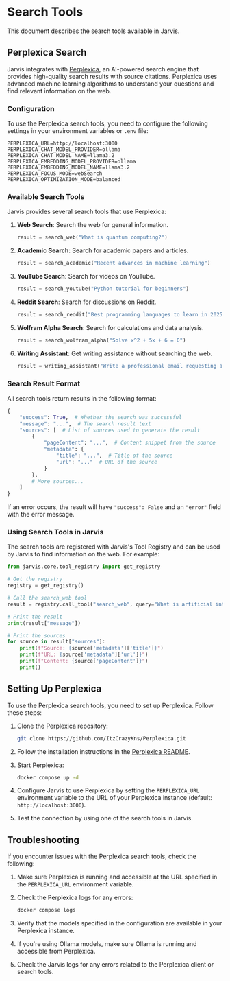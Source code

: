 # Search Tools

This document describes the search tools available in Jarvis.

## Perplexica Search

Jarvis integrates with [Perplexica](https://github.com/ItzCrazyKns/Perplexica), an AI-powered search engine that provides high-quality search results with source citations. Perplexica uses advanced machine learning algorithms to understand your questions and find relevant information on the web.

### Configuration

To use the Perplexica search tools, you need to configure the following settings in your environment variables or `.env` file:

```
PERPLEXICA_URL=http://localhost:3000
PERPLEXICA_CHAT_MODEL_PROVIDER=ollama
PERPLEXICA_CHAT_MODEL_NAME=llama3.2
PERPLEXICA_EMBEDDING_MODEL_PROVIDER=ollama
PERPLEXICA_EMBEDDING_MODEL_NAME=llama3.2
PERPLEXICA_FOCUS_MODE=webSearch
PERPLEXICA_OPTIMIZATION_MODE=balanced
```

### Available Search Tools

Jarvis provides several search tools that use Perplexica:

1. **Web Search**: Search the web for general information.
   ```python
   result = search_web("What is quantum computing?")
   ```

2. **Academic Search**: Search for academic papers and articles.
   ```python
   result = search_academic("Recent advances in machine learning")
   ```

3. **YouTube Search**: Search for videos on YouTube.
   ```python
   result = search_youtube("Python tutorial for beginners")
   ```

4. **Reddit Search**: Search for discussions on Reddit.
   ```python
   result = search_reddit("Best programming languages to learn in 2025")
   ```

5. **Wolfram Alpha Search**: Search for calculations and data analysis.
   ```python
   result = search_wolfram_alpha("Solve x^2 + 5x + 6 = 0")
   ```

6. **Writing Assistant**: Get writing assistance without searching the web.
   ```python
   result = writing_assistant("Write a professional email requesting a meeting")
   ```

### Search Result Format

All search tools return results in the following format:

```python
{
    "success": True,  # Whether the search was successful
    "message": "...",  # The search result text
    "sources": [  # List of sources used to generate the result
        {
            "pageContent": "...",  # Content snippet from the source
            "metadata": {
                "title": "...",  # Title of the source
                "url": "..."  # URL of the source
            }
        },
        # More sources...
    ]
}
```

If an error occurs, the result will have `"success": False` and an `"error"` field with the error message.

### Using Search Tools in Jarvis

The search tools are registered with Jarvis's Tool Registry and can be used by Jarvis to find information on the web. For example:

```python
from jarvis.core.tool_registry import get_registry

# Get the registry
registry = get_registry()

# Call the search_web tool
result = registry.call_tool("search_web", query="What is artificial intelligence?")

# Print the result
print(result["message"])

# Print the sources
for source in result["sources"]:
    print(f"Source: {source['metadata']['title']}")
    print(f"URL: {source['metadata']['url']}")
    print(f"Content: {source['pageContent']}")
    print()
```

## Setting Up Perplexica

To use the Perplexica search tools, you need to set up Perplexica. Follow these steps:

1. Clone the Perplexica repository:
   ```bash
   git clone https://github.com/ItzCrazyKns/Perplexica.git
   ```

2. Follow the installation instructions in the [Perplexica README](https://github.com/ItzCrazyKns/Perplexica#installation).

3. Start Perplexica:
   ```bash
   docker compose up -d
   ```

4. Configure Jarvis to use Perplexica by setting the `PERPLEXICA_URL` environment variable to the URL of your Perplexica instance (default: `http://localhost:3000`).

5. Test the connection by using one of the search tools in Jarvis.

## Troubleshooting

If you encounter issues with the Perplexica search tools, check the following:

1. Make sure Perplexica is running and accessible at the URL specified in the `PERPLEXICA_URL` environment variable.

2. Check the Perplexica logs for any errors:
   ```bash
   docker compose logs
   ```

3. Verify that the models specified in the configuration are available in your Perplexica instance.

4. If you're using Ollama models, make sure Ollama is running and accessible from Perplexica.

5. Check the Jarvis logs for any errors related to the Perplexica client or search tools.
